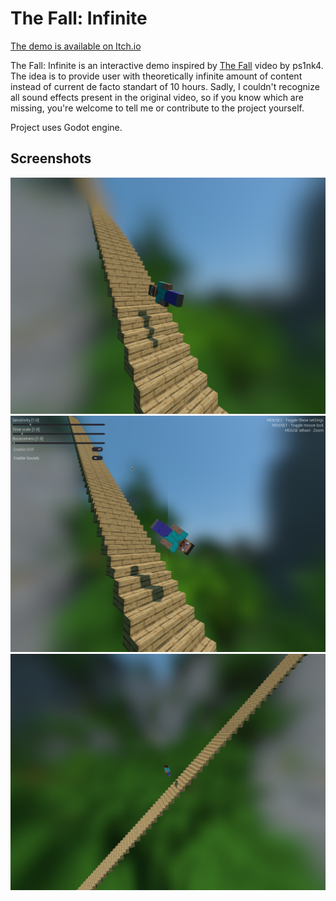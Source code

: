 # The Fall: Infinite

[The demo is available on Itch.io](https://gregthemadmonk.itch.io/the-fall-infinite)

The Fall: Infinite is an interactive demo inspired by [The Fall](https://www.youtube.com/watch?v=SrPApgp-aa4) video by ps1nk4.
The idea is to provide user with theoretically infinite amount of content instead of current de facto standart of 10 hours.
Sadly, I couldn't recognize all sound effects present in the original video, so if you know which are missing, you're welcome to tell me or contribute to the project yourself.

Project uses Godot engine.

## Screenshots
<img src=artwork/scrot1.png></img>
<img src=artwork/scrot2.png></img>
<img src=artwork/scrot3.png></img>
